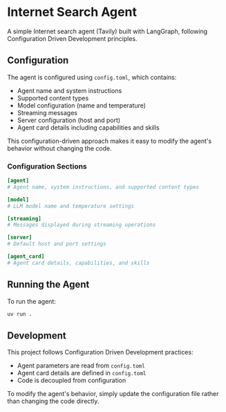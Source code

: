 # Internet Search Agent

A simple Internet search agent (Tavily) built with LangGraph, following Configuration Driven Development principles.

## Configuration

The agent is configured using `config.toml`, which contains:

- Agent name and system instructions
- Supported content types
- Model configuration (name and temperature)
- Streaming messages
- Server configuration (host and port)
- Agent card details including capabilities and skills

This configuration-driven approach makes it easy to modify the agent's behavior without changing the code.

### Configuration Sections

```toml
[agent]
# Agent name, system instructions, and supported content types

[model]
# LLM model name and temperature settings

[streaming]
# Messages displayed during streaming operations

[server]
# Default host and port settings

[agent_card]
# Agent card details, capabilities, and skills
```

## Running the Agent

To run the agent:

```bash
uv run .
```

## Development

This project follows Configuration Driven Development practices:
- Agent parameters are read from `config.toml`
- Agent card details are defined in `config.toml`
- Code is decoupled from configuration

To modify the agent's behavior, simply update the configuration file rather than changing the code directly.
